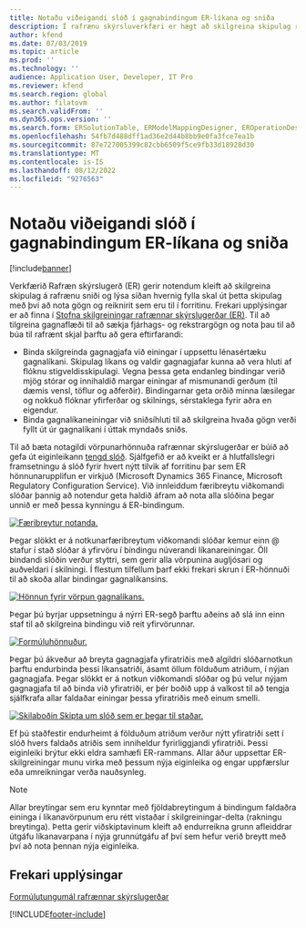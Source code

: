 ```yaml
---
title: Notaðu viðeigandi slóð í gagnabindingum ER-líkana og sniða
description: Í rafrænu skýrsluverkfæri er hægt að skilgreina skipulag rafræns sniðs og lýsa því síðan hvernig á að fylla þetta út.
author: kfend
ms.date: 07/03/2019
ms.topic: article
ms.prod: ''
ms.technology: ''
audience: Application User, Developer, IT Pro
ms.reviewer: kfend
ms.search.region: global
ms.author: filatovm
ms.search.validFrom: ''
ms.dyn365.ops.version: ''
ms.search.form: ERSolutionTable, ERModelMappingDesigner, EROperationDesigner, ERExpressionDesignerFormula
ms.openlocfilehash: 54fb7d488dff1ad36e2d44b8bb9e0fa3fce7ea1b
ms.sourcegitcommit: 87e727005399c82cbb6509f5ce9fb33d18928d30
ms.translationtype: MT
ms.contentlocale: is-IS
ms.lasthandoff: 08/12/2022
ms.locfileid: "9276563"
---
```

# <a name="use-a-relative-path-in-data-bindings-of-er-models-and-formats"></a>Notaðu viðeigandi slóð í gagnabindingum ER-líkana og sniða

[!include[banner](../includes/banner.md)]

Verkfærið Rafræn skýrslugerð (ER) gerir notendum kleift að skilgreina skipulag á rafrænu sniði og lýsa síðan hvernig fylla skal út þetta skipulag með því að nota gögn og reiknirit sem eru til í forritinu. Frekari upplýsingar er að finna í [Stofna skilgreiningar rafrænnar skýrslugerðar (ER)](electronic-reporting-configuration.md). Til að tilgreina gagnaflæði til að sækja fjárhags- og rekstrargögn og nota þau til að búa til rafrænt skjal þarftu að gera eftirfarandi:

- Binda skilgreinda gagnagjafa við einingar í uppsettu lénasértæku gagnalíkani. Skipulag líkans og valdir gagnagjafar kunna að vera hluti af flóknu stigveldisskipulagi. Vegna þessa geta endanleg bindingar verið mjög stórar og innihaldið margar einingar af mismunandi gerðum (til dæmis vensl, töflur og aðferðir). Bindingarnar geta orðið minna læsilegar og nokkuð flóknar yfirferðar og skilnings, sérstaklega fyrir aðra en eigendur. 
- Binda gagnalíkaneiningar við sniðsíhluti til að skilgreina hvaða gögn verði fyllt út úr gagnalíkani í úttak myndaðs sniðs.

Til að bæta notagildi vörpunarhönnuða rafrænnar skýrslugerðar er búið að gefa út eiginleikann [tengd slóð](er-formula-language.md#relative-path). Sjálfgefið er að kveikt er á hlutfallslegri framsetningu á slóð fyrir hvert nýtt tilvik af forritinu þar sem ER hönnunarupplifun er virkjuð (Microsoft Dynamics 365 Finance, Microsoft Regulatory Configuration Service). Við innleiddum færibreytu viðkomandi slóðar þannig að notendur geta haldið áfram að nota alla slóðina þegar unnið er með þessa kynningu á ER-bindingum.

[![Færibreytur notanda.](./media/relative-path-01.png)](./media/relative-path-01.png)

 
Þegar slökkt er á notkunarfæribreytum viðkomandi slóðar kemur einn @ stafur í stað slóðar á yfirvöru í bindingu núverandi líkanareiningar. Öll bindandi slóðin verður styttri, sem gerir alla vörpunina augljósari og auðveldari í skilningi. Í flestum tilfellum þarf ekki frekari skrun í ER-hönnuði til að skoða allar bindingar gagnalíkansins.

[![Hönnun fyrir vörpun gagnalíkans.](./media/relative-path-02.png)](./media/relative-path-02.png)
 
Þegar þú byrjar uppsetningu á nýrri ER-segð þarftu aðeins að slá inn einn staf til að skilgreina bindingu við reit yfirvörunnar.

[![Formúluhönnuður.](./media/relative-path-03.png)](./media/relative-path-03.png)
 
Þegar þú ákveður að breyta gagnagjafa yfiratriðis með algildri slóðarnotkun þarftu endurbinda þessi líkansatriði, ásamt öllum földuðum atriðum, í nýjan gagnagjafa. Þegar slökkt er á notkun viðkomandi slóðar og þú velur nýjam gagnagjafa til að binda við yfiratriði, er þér boðið upp á valkost til að tengja sjálfkrafa allar faldaðar einingar þessa yfiratriðis með einum smelli.

[![Skilaboðin Skipta um slóð sem er þegar til staðar.](./media/relative-path-04.png)](./media/relative-path-04.png)
 
Ef þú staðfestir endurheimt á földuðum atriðum verður nýtt yfiratriði sett í slóð hvers faldaðs atriðis sem inniheldur fyrirliggjandi yfiratriði.
Þessi eiginleiki brýtur ekki eldra samhæfi ER-rammans. Allar áður uppsettar ER-skilgreiningar munu virka með þessum nýja eiginleika og engar uppfærslur eða umreikningar verða nauðsynleg.

> [!NOTE]
> Allar breytingar sem eru kynntar með fjöldabreytingum á bindingum faldaðra eininga í líkanavörpunum eru rétt vistaðar í skilgreiningar-delta (rakningu breytinga). Þetta gerir viðskiptavinum kleift að endurreikna grunn afleiddrar útgáfu líkanavarpana í nýja grunnútgáfu af því sem hefur verið breytt með því að nota þennan nýja eiginleika.

## <a name="additional-resources"></a>Frekari upplýsingar

[Formúlutungumál rafrænnar skýrslugerðar](er-formula-language.md)


[!INCLUDE[footer-include](../../../includes/footer-banner.md)]

